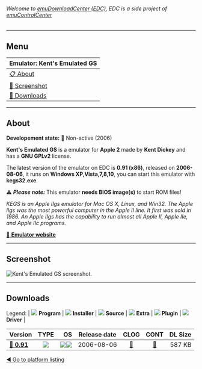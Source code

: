 ###### Welcome to [emuDownloadCenter (EDC)](https://github.com/PhoenixInteractiveNL/emuDownloadCenter/wiki/), EDC is a side project of [emuControlCenter](https://github.com/PhoenixInteractiveNL/emuControlCenter/wiki/)
***
## Menu
| **Emulator: Kent's Emulated GS** |
|:---------|
| [:clipboard: About](#about) |
| [:sunrise: Screenshot](#screenshot) |
| [:floppy_disk: Downloads](#downloads) |
***
## About
**Developement state:** :red_circle: Non-active (2006)

**Kent's Emulated GS** is a emulator for **Apple 2** made by **Kent Dickey** and has a **GNU GPLv2** license.

The latest version of the emulator on EDC is **0.91 (x86)**, released on **2006-08-06**, it runs on **Windows XP,Vista,7,8,10**, you can start this emulator with **kegs32.exe**.

:warning: _**Please note:**_ This emulator **needs BIOS image(s)** to start ROM files!

_KEGS is an Apple IIgs emulator for Mac OS X, Linux, and Win32. The Apple IIgs was the most powerful computer in the Apple II line. It first was sold in 1986.  An Apple IIgs has the capability to run almost all Apple II, Apple IIe, and Apple IIc programs._

[:link: **Emulator website**](http://kegs.sourceforge.net/)
***
## Screenshot
![](https://raw.githubusercontent.com/PhoenixInteractiveNL/emuDownloadCenter/master/hooks/kegs/emulator_screen_01.jpg "Kent's Emulated GS screenshot.")
***
## Downloads
Legend:
| ![](https://raw.githubusercontent.com/wiki/PhoenixInteractiveNL/emuDownloadCenter/images_misc/icon_program_24.png) **Program** | 
![](https://raw.githubusercontent.com/wiki/PhoenixInteractiveNL/emuDownloadCenter/images_misc/icon_installer_24.png) **Installer** | 
![](https://raw.githubusercontent.com/wiki/PhoenixInteractiveNL/emuDownloadCenter/images_misc/icon_source_code_24.png) **Source** | 
![](https://raw.githubusercontent.com/wiki/PhoenixInteractiveNL/emuDownloadCenter/images_misc/icon_extra_24.png) **Extra** | 
![](https://raw.githubusercontent.com/wiki/PhoenixInteractiveNL/emuDownloadCenter/images_misc/icon_plugin_24.png) **Plugin** | 
![](https://raw.githubusercontent.com/wiki/PhoenixInteractiveNL/emuDownloadCenter/images_misc/icon_driver_24.png) **Driver** | 
 
| Version | TYPE | OS | Release date | CLOG | CONT | DL Size |
|:--------|:----:|---:|:------------:|:----:|:----:|--------:|
| [:floppy_disk: **0.91**](https://github.com/PhoenixInteractiveNL/edc-repo0002/raw/master/kegs/0.91.7z) | ![](https://raw.githubusercontent.com/wiki/PhoenixInteractiveNL/emuDownloadCenter/images_misc/icon_program_24.png) | ![](https://raw.githubusercontent.com/wiki/PhoenixInteractiveNL/emuDownloadCenter/images_misc/logo_windows_24.png)![](https://raw.githubusercontent.com/wiki/PhoenixInteractiveNL/emuDownloadCenter/images_misc/icon_32-bit_24.png) | 2006-08-06 | [:page_facing_up:](https://github.com/PhoenixInteractiveNL/edc-repo0002/blob/master/kegs/0.91_changelog.txt) | [:mag_right:](https://github.com/PhoenixInteractiveNL/edc-repo0002/blob/master/kegs/0.91_contents.txt) | 587 KB |

[:arrow_backward: Go to platform listing](https://github.com/PhoenixInteractiveNL/emuDownloadCenter/wiki/EDC-Platform-List)
